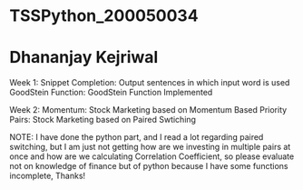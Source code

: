 # TSSPython_200050034 
# Dhananjay Kejriwal

Week 1:
  Snippet Completion: Output sentences in which input word is used
  GoodStein Function: GoodStein Function Implemented
  
Week 2:
  Momentum: Stock Marketing based on Momentum Based Priority
  Pairs: Stock Marketing based on Paired Swtiching
    
    
  NOTE: I have done the python part, and I read a lot regarding paired switching, but I am just not getting how are we investing in multiple pairs at once and how are we calculating Correlation Coefficient, so please evaluate not on knowledge of finance but of python because I have some functions incomplete, Thanks!
